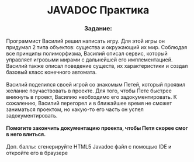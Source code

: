 <h1 align="center">JAVADOC Практика </h1>

<h3 align="center" bold>Задание:</h3>

Программист Василий решил написать игру. Для этой игры он придумал 2 типа объектов: существа и окружающий их мир. Соблюдая все принципы полиморфизма, Василий описал сервис, который управляет игровыми мирами с дальнейшей его имплементацией. Василий также описал поведение существ, их характеристики и создал базовый класс конечного автомата.<br />
<br />
Василий поделился своей игрой со знакомым Петей, который проявил желание поучаствовать в проекте. Для того, чтобы Пете быстрее вникнуть в проект, Василию необходимо его задокументировать. К сожалению, Василий перегорел и в ближайшее время не сможет заниматься проектом, но какую-то его часть он успел задокументировать.<br />
<br />
**Помогите закончить документацию проекта, чтобы Петя скорее смог в него влиться.**<br />
<br />
Доп. баллы: сгенерируйте HTML5 Javadoc файл с помощью IDE и откройте его в браузере
